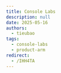 ```yaml
---
title: Console Labs
description: null
date: 2025-05-16
authors:
  - tieubao
tags:
  - console-labs
  - product-arm
redirect:
  - /IHH4TA
---
```


